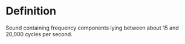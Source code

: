 # Definition

Sound containing frequency components lying between about 15 and 20,000
cycles per second.
